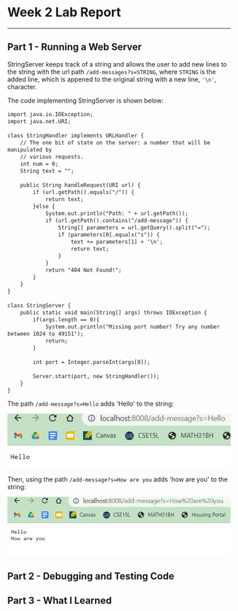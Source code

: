 # Week 2 Lab Report
***

## Part 1 - Running a Web Server
StringServer keeps track of a string and allows the user to add new lines to the string with the url path `/add-messages?s=STRING`, where `STRING` is the added line, which is appened to the original string with a new line, `'\n'`, character.

The code implementing StringServer is shown below:
```
import java.io.IOException;
import java.net.URI;

class StringHandler implements URLHandler {
    // The one bit of state on the server: a number that will be manipulated by
    // various requests.
    int num = 0;
    String text = "";

    public String handleRequest(URI url) {
        if (url.getPath().equals("/")) {
            return text;
        }else {
            System.out.println("Path: " + url.getPath());
            if (url.getPath().contains("/add-message")) {
                String[] parameters = url.getQuery().split("=");
                if (parameters[0].equals("s")) {
                    text += parameters[1] + '\n';
                    return text;
                }
            }
            return "404 Not Found!";
        }
    }
}

class StringServer {
    public static void main(String[] args) throws IOException {
        if(args.length == 0){
            System.out.println("Missing port number! Try any number between 1024 to 49151");
            return;
        }

        int port = Integer.parseInt(args[0]);

        Server.start(port, new StringHandler());
    }
}
```

The path `/add-message?s=Hello` adds 'Hello' to the string:

![Hello Image](https://raw.githubusercontent.com/LukeHenry04/cse15l-lab-reports/main/Hello.png)

Then, using the path `/add-message?s=How are you` adds 'how are you' to the string:

![How Are You Image](https://raw.githubusercontent.com/LukeHenry04/cse15l-lab-reports/main/HowAreYou.png)

## Part 2 - Debugging and Testing Code

## Part 3 - What I Learned
